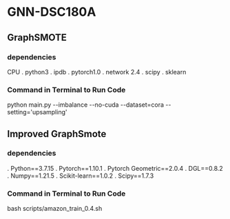 # GNN-DSC180A

## GraphSMOTE
### dependencies
CPU
. python3
. ipdb
. pytorch1.0
. network 2.4
. scipy
. sklearn
### Command in Terminal to Run Code
python main.py --imbalance --no-cuda --dataset=cora --setting='upsampling'

## Improved GraphSmote
### dependencies
. Python==3.7.15
. Pytorch==1.10.1
. Pytorch Geometric==2.0.4
. DGL==0.8.2
. Numpy==1.21.5
. Scikit-learn==1.0.2
. Scipy==1.7.3
### Command in Terminal to Run Code
bash scripts/amazon_train_0.4.sh
